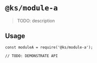 # `@ks/module-a`

> TODO: description

## Usage

```
const moduleA = require('@ks/module-a');

// TODO: DEMONSTRATE API
```
